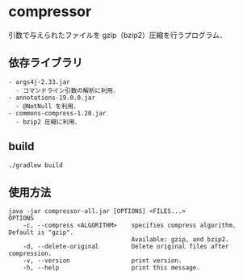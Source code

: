 # compressor
引数で与えられたファイルを gzip（bzip2）圧縮を行うプログラム．

## 依存ライブラリ
```
- args4j-2.33.jar
  - コマンドライン引数の解析に利用．
- annotations-19.0.0.jar
  - @NotNull を利用．
- commons-compress-1.20.jar
  - bzip2 圧縮に利用．
```

## build
```bash
./gradlew build
```

## 使用方法
```
java -jar compressor-all.jar [OPTIONS] <FILES...>
OPTIONS
    -c, --compress <ALGORITHM>    specifies compress algorithm. Default is "gzip".
                                  Available: gzip, and bzip2.
    -d, --delete-original         Delete original files after compression.
    -v, --version                 print version.
    -h, --help                    print this message.
```
